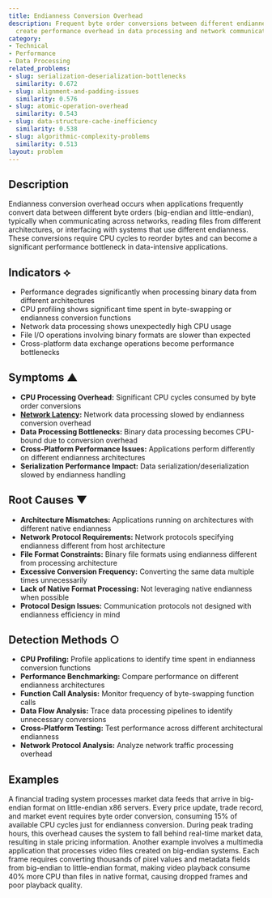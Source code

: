 ```yaml
---
title: Endianness Conversion Overhead
description: Frequent byte order conversions between different endianness formats
  create performance overhead in data processing and network communication.
category:
- Technical
- Performance
- Data Processing
related_problems:
- slug: serialization-deserialization-bottlenecks
  similarity: 0.672
- slug: alignment-and-padding-issues
  similarity: 0.576
- slug: atomic-operation-overhead
  similarity: 0.543
- slug: data-structure-cache-inefficiency
  similarity: 0.538
- slug: algorithmic-complexity-problems
  similarity: 0.513
layout: problem
---
```


## Description

Endianness conversion overhead occurs when applications frequently convert data between different byte orders (big-endian and little-endian), typically when communicating across networks, reading files from different architectures, or interfacing with systems that use different endianness. These conversions require CPU cycles to reorder bytes and can become a significant performance bottleneck in data-intensive applications.

## Indicators ⟡

- Performance degrades significantly when processing binary data from different architectures
- CPU profiling shows significant time spent in byte-swapping or endianness conversion functions
- Network data processing shows unexpectedly high CPU usage
- File I/O operations involving binary formats are slower than expected
- Cross-platform data exchange operations become performance bottlenecks

## Symptoms ▲

- **CPU Processing Overhead:** Significant CPU cycles consumed by byte order conversions
- **[Network Latency](network-latency.md):** Network data processing slowed by endianness conversion overhead
- **Data Processing Bottlenecks:** Binary data processing becomes CPU-bound due to conversion overhead
- **Cross-Platform Performance Issues:** Applications perform differently on different endianness architectures
- **Serialization Performance Impact:** Data serialization/deserialization slowed by endianness handling

## Root Causes ▼

- **Architecture Mismatches:** Applications running on architectures with different native endianness
- **Network Protocol Requirements:** Network protocols specifying endianness different from host architecture
- **File Format Constraints:** Binary file formats using endianness different from processing architecture
- **Excessive Conversion Frequency:** Converting the same data multiple times unnecessarily
- **Lack of Native Format Processing:** Not leveraging native endianness when possible
- **Protocol Design Issues:** Communication protocols not designed with endianness efficiency in mind

## Detection Methods ○

- **CPU Profiling:** Profile applications to identify time spent in endianness conversion functions
- **Performance Benchmarking:** Compare performance on different endianness architectures
- **Function Call Analysis:** Monitor frequency of byte-swapping function calls
- **Data Flow Analysis:** Trace data processing pipelines to identify unnecessary conversions
- **Cross-Platform Testing:** Test performance across different architectural endianness
- **Network Protocol Analysis:** Analyze network traffic processing overhead

## Examples

A financial trading system processes market data feeds that arrive in big-endian format on little-endian x86 servers. Every price update, trade record, and market event requires byte order conversion, consuming 15% of available CPU cycles just for endianness conversion. During peak trading hours, this overhead causes the system to fall behind real-time market data, resulting in stale pricing information. Another example involves a multimedia application that processes video files created on big-endian systems. Each frame requires converting thousands of pixel values and metadata fields from big-endian to little-endian format, making video playback consume 40% more CPU than files in native format, causing dropped frames and poor playback quality.